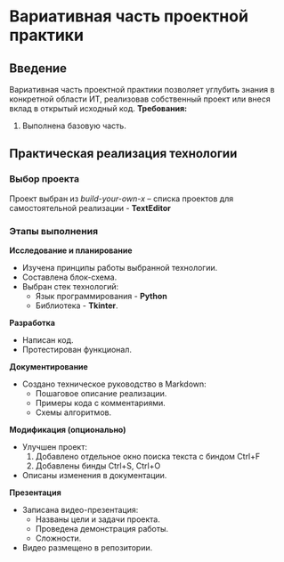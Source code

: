 # Вариативная часть проектной практики #
## Введение ##
Вариативная часть проектной практики позволяет углубить знания в конкретной области ИТ, реализовав собственный проект или внеся вклад в открытый исходный код.
**Требования:**
1. Выполнена базовую часть.
  
## Практическая реализация технологии ##

### Выбор проекта ###

Проект выбран из *build-your-own-x* – списка проектов для самостоятельной реализации - **TextEditor**


### Этапы выполнения ###
**Исследование и планирование**
* Изучена принципы работы выбранной технологии.
* Составлена блок-схема.
* Выбран стек технологий:
  * Язык программирования - **Python**
  * Библиотека - **Tkinter**.

**Разработка**
* Написан код.
* Протестирован функционал.

**Документирование**
* Создано техническое руководство в Markdown:
   * Пошаговое описание реализации.
   * Примеры кода с комментариями.
   * Схемы алгоритмов.
  
**Модификация (опционально)**
* Улучшен проект:
  1. Добавлено отдельное окно поиска текста с биндом Ctrl+F
  2. Добавлены бинды Ctrl+S, Ctrl+O
* Описаны изменения в документации.

**Презентация**
* Записана видео-презентация:
  * Названы цели и задачи проекта.
  * Проведена демонстрация работы.
  * Сложности.
* Видео размещено в репозитории.
